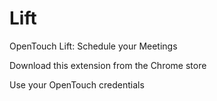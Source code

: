 Lift
====

OpenTouch Lift: Schedule your Meetings

Download this extension from the Chrome store

Use your OpenTouch credentials

